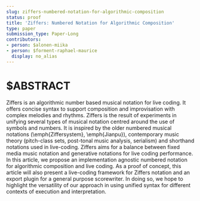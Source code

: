 ```yaml
---
slug: ziffers-numbered-notation-for-algorithmic-composition
status: proof
title: 'Ziffers: Numbered Notation for Algorithmic Composition'
type: paper
submission_type: Paper-Long
contributors:
- person: $alonen-miika
- person: $forment-raphael-maurice
  display: no_alias
---
```


# $ABSTRACT

Ziffers is an algorithmic number based musical notation for live coding.
It offers concise syntax to support composition and improvisation with
complex melodies and rhythms. Ziffers is the result of experiments in
unifying several types of musical notation centred around the use of
symbols and numbers. It is inspired by the older numbered musical
notations (\emph{Ziffersystem}, \emph{Jianpu}), contemporary music
theory (pitch-class sets, post-tonal music analysis, serialism) and
shorthand notations used in live-coding. Ziffers aims for a balance
between fixed media music notation and generative notations for live
coding performance. In this article, we propose an implementation
agnostic numbered notation for algorithmic composition and live coding.
As a proof of concept, this article will also present a live-coding
framework for Ziffers notation and an export plugin for a general
purpose scorewriter. In doing so, we hope to highlight the versatility
of our approach in using unified syntax for different contexts of
execution and interpretation.
